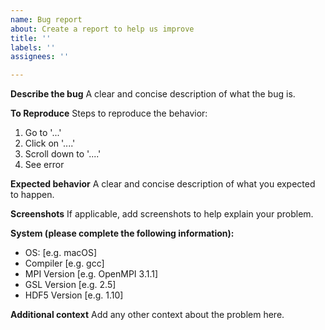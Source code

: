 ```yaml
---
name: Bug report
about: Create a report to help us improve
title: ''
labels: ''
assignees: ''

---
```


**Describe the bug**
A clear and concise description of what the bug is.

**To Reproduce**
Steps to reproduce the behavior:
1. Go to '...'
2. Click on '....'
3. Scroll down to '....'
4. See error

**Expected behavior**
A clear and concise description of what you expected to happen.

**Screenshots**
If applicable, add screenshots to help explain your problem.

**System (please complete the following information):**
 - OS: [e.g. macOS]
 - Compiler [e.g. gcc]
 - MPI Version [e.g. OpenMPI 3.1.1]
 - GSL Version [e.g. 2.5]
 - HDF5 Version [e.g. 1.10]

**Additional context**
Add any other context about the problem here.
